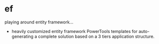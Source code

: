 ef
==
playing around entity framework...
- heavily customized entity framework PowerTools templates for auto-generating a complete solution based on a 3 tiers application structure.
